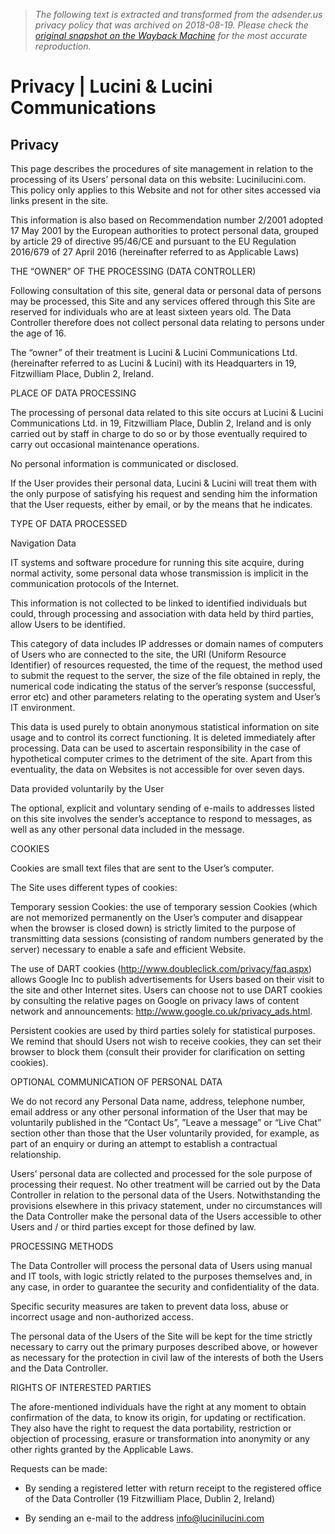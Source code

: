 > *The following text is extracted and transformed from the adsender.us privacy policy that was archived on 2018-08-19. Please check the [original snapshot on the Wayback Machine](https://web.archive.org/web/20180819001759id_/http%3A//www.lucinilucini.com/privacy) for the most accurate reproduction.*

# Privacy | Lucini & Lucini Communications

## Privacy

This page describes the procedures of site management in relation to the processing of its Users’ personal data on this website: Lucinilucini.com. This policy only applies to this Website and not for other sites accessed via links present in the site.

This information is also based on Recommendation number 2/2001 adopted 17 May 2001 by the European authorities to protect personal data, grouped by article 29 of directive 95/46/CE and pursuant to the EU Regulation 2016/679 of 27 April 2016 (hereinafter referred to as Applicable Laws)

THE “OWNER” OF THE PROCESSING (DATA CONTROLLER)

Following consultation of this site, general data or personal data of persons may be processed, this Site and any services offered through this Site are reserved for individuals who are at least sixteen years old. The Data Controller therefore does not collect personal data relating to persons under the age of 16.

The “owner” of their treatment is Lucini & Lucini Communications Ltd. (hereinafter referred to as Lucini & Lucini) with its Headquarters in 19, Fitzwilliam Place, Dublin 2, Ireland.

PLACE OF DATA PROCESSING

The processing of personal data related to this site occurs at Lucini & Lucini Communications Ltd. in 19, Fitzwilliam Place, Dublin 2, Ireland and is only carried out by staff in charge to do so or by those eventually required to carry out occasional maintenance operations.

No personal information is communicated or disclosed.

If the User provides their personal data, Lucini & Lucini will treat them with the only purpose of satisfying his request and sending him the information that the User requests, either by email, or by the means that he indicates.

TYPE OF DATA PROCESSED

Navigation Data

IT systems and software procedure for running this site acquire, during normal activity, some personal data whose transmission is implicit in the communication protocols of the Internet.

This information is not collected to be linked to identified individuals but could, through processing and association with data held by third parties, allow Users to be identified.

This category of data includes IP addresses or domain names of computers of Users who are connected to the site, the URI (Uniform Resource Identifier) of resources requested, the time of the request, the method used to submit the request to the server, the size of the file obtained in reply, the numerical code indicating the status of the server’s response (successful, error etc) and other parameters relating to the operating system and User’s IT environment.

This data is used purely to obtain anonymous statistical information on site usage and to control its correct functioning. It is deleted immediately after processing. Data can be used to ascertain responsibility in the case of hypothetical computer crimes to the detriment of the site. Apart from this eventuality, the data on Websites is not accessible for over seven days.

Data provided voluntarily by the User

The optional, explicit and voluntary sending of e-mails to addresses listed on this site involves the sender’s acceptance to respond to messages, as well as any other personal data included in the message.

COOKIES

Cookies are small text files that are sent to the User’s computer.

The Site uses different types of cookies:

Temporary session Cookies: the use of temporary session Cookies (which are not memorized permanently on the User’s computer and disappear when the browser is closed down) is strictly limited to the purpose of transmitting data sessions (consisting of random numbers generated by the server) necessary to enable a safe and efficient Website.

The use of DART cookies (http://www.doubleclick.com/privacy/faq.aspx) allows Google Inc to publish advertisements for Users based on their visit to the site and other Internet sites. Users can choose not to use DART cookies by consulting the relative pages on Google on privacy laws of content network and announcements: http://www.google.co.uk/privacy_ads.html.

Persistent cookies are used by third parties solely for statistical purposes. We remind that should Users not wish to receive cookies, they can set their browser to block them (consult their provider for clarification on setting cookies).

OPTIONAL COMMUNICATION OF PERSONAL DATA

We do not record any Personal Data name, address, telephone number, email address or any other personal information of the User that may be voluntarily published in the “Contact Us”, ”Leave a message” or “Live Chat” section other than those that the User voluntarily provided, for example, as part of an enquiry or during an attempt to establish a contractual relationship.

Users’ personal data are collected and processed for the sole purpose of processing their request. No other treatment will be carried out by the Data Controller in relation to the personal data of the Users. Notwithstanding the provisions elsewhere in this privacy statement, under no circumstances will the Data Controller make the personal data of the Users accessible to other Users and / or third parties except for those defined by law.

PROCESSING METHODS

The Data Controller will process the personal data of Users using manual and IT tools, with logic strictly related to the purposes themselves and, in any case, in order to guarantee the security and confidentiality of the data.

Specific security measures are taken to prevent data loss, abuse or incorrect usage and non-authorized access.

The personal data of the Users of the Site will be kept for the time strictly necessary to carry out the primary purposes described above, or however as necessary for the protection in civil law of the interests of both the Users and the Data Controller.

RIGHTS OF INTERESTED PARTIES

The afore-mentioned individuals have the right at any moment to obtain confirmation of the data, to know its origin, for updating or rectification. They also have the right to request the data portability, restriction or objection of processing, erasure or transformation into anonymity or any other rights granted by the Applicable Laws.

Requests can be made:

  * By sending a registered letter with return receipt to the registered office of the Data Controller (19 Fitzwilliam Place, Dublin 2, Ireland)

  * By sending an e-mail to the address info@lucinilucini.com



